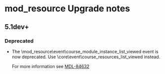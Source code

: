 # mod_resource Upgrade notes

## 5.1dev+

### Deprecated

- The \mod_resource\event\course_module_instance_list_viewed event is now deprecated. Use \core\event\course_resources_list_viewed instead.

  For more information see [MDL-84632](https://tracker.moodle.org/browse/MDL-84632)

